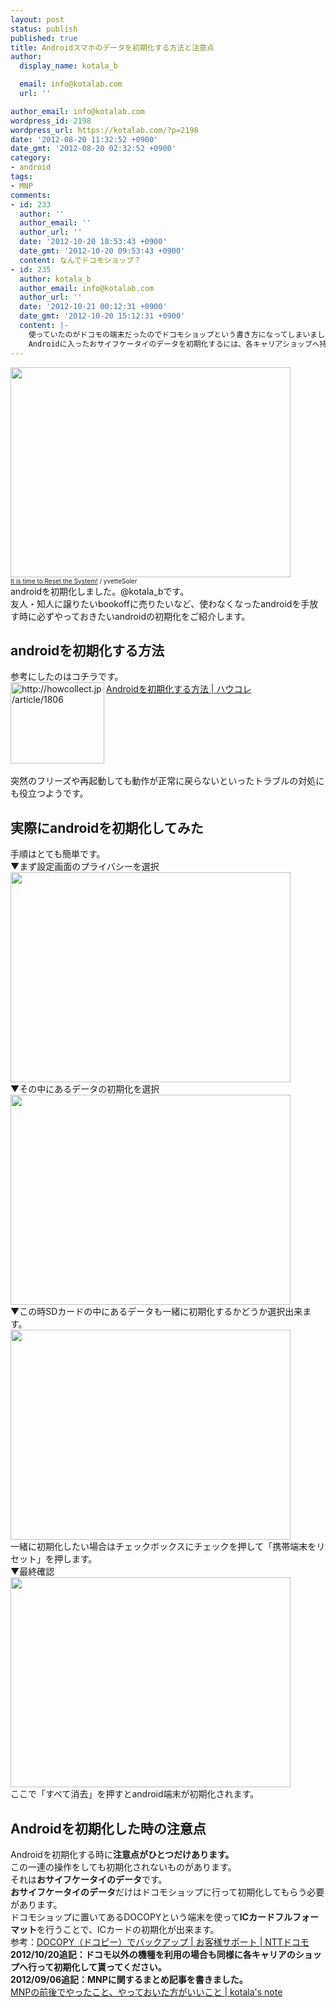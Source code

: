 ```yaml
---
layout: post
status: publish
published: true
title: Androidスマホのデータを初期化する方法と注意点
author:
  display_name: kotala_b

  email: info@kotalab.com
  url: ''

author_email: info@kotalab.com
wordpress_id: 2198
wordpress_url: https://kotalab.com/?p=2198
date: '2012-08-20 11:32:52 +0900'
date_gmt: '2012-08-20 02:32:52 +0900'
category:
- android
tags:
- MNP
comments:
- id: 233
  author: ''
  author_email: ''
  author_url: ''
  date: '2012-10-20 18:53:43 +0900'
  date_gmt: '2012-10-20 09:53:43 +0900'
  content: なんでドコモショップ？
- id: 235
  author: kotala_b
  author_email: info@kotalab.com
  author_url: ''
  date: '2012-10-21 00:12:31 +0900'
  date_gmt: '2012-10-20 15:12:31 +0900'
  content: |-
    使っていたのがドコモの端末だったのでドコモショップという書き方になってしまいました。
    Androidに入ったおサイフケータイのデータを初期化するには、各キャリアショップへ持って行ってやってもらうしかないようです。
---
```

<p><a href="https://kotalab.com/wp-content/uploads/androidreset_120820.jpg" target="_blank"><img src="https://kotalab.com/wp-content/uploads/androidreset_120820.jpg" alt="" title="androidreset_120820" width="448" height="336" class="alignnone size-full wp-image-2205" /></a><br />
<span style="font-size:10px;"><a href="http://www.flickr.com/photos/jesseyvette/5752137437/" target="_blank">It is time to Reset the System!</a> / yvetteSoler</span><br />
androidを初期化しました。@kotala_bです。<br />
友人・知人に譲りたいbookoffに売りたいなど、使わなくなったandroidを手放す時に必ずやっておきたいandroidの初期化をご紹介します。<br />
<!--more--></p>
<h2>androidを初期化する方法</h2>
<p>参考にしたのはコチラです。<br />
<a href="http://howcollect.jp/article/1806" target="_blank"><img src="http://capture.heartrails.com/150x130?http://howcollect.jp/article/1806" alt="http://howcollect.jp/article/1806" width="150" height="130" align="left" /></a><a href="http://howcollect.jp/article/1806" target="_blank">Androidを初期化する方法 | ハウコレ</a><br style="clear:both;" /><br />
突然のフリーズや再起動しても動作が正常に戻らないといったトラブルの対処にも役立つようです。</p>
<h2>実際にandroidを初期化してみた</h2>
<p>手順はとても簡単です。<br />
▼まず設定画面のプライバシーを選択<br />
<a href="https://kotalab.com/wp-content/uploads/androidreset_120820_01.jpg" target="_blank"><img src="https://kotalab.com/wp-content/uploads/androidreset_120820_01.jpg" alt="" title="androidreset_120820_01" width="448" height="336" class="alignnone size-full wp-image-2200" /></a><br />
▼その中にあるデータの初期化を選択<br />
<a href="https://kotalab.com/wp-content/uploads/androidreset_120820_02.jpg" target="_blank"><img src="https://kotalab.com/wp-content/uploads/androidreset_120820_02.jpg" alt="" title="androidreset_120820_02" width="448" height="336" class="alignnone size-full wp-image-2201" /></a><br />
▼この時SDカードの中にあるデータも一緒に初期化するかどうか選択出来ます。<br />
<a href="https://kotalab.com/wp-content/uploads/androidreset_120820_03.jpg" target="_blank"><img src="https://kotalab.com/wp-content/uploads/androidreset_120820_03.jpg" alt="" title="androidreset_120820_03" width="448" height="336" class="alignnone size-full wp-image-2202" /></a><br />
一緒に初期化したい場合はチェックボックスにチェックを押して「携帯端末をリセット」を押します。<br />
▼最終確認<br />
<a href="https://kotalab.com/wp-content/uploads/androidreset_120820_04.jpg" target="_blank"><img src="https://kotalab.com/wp-content/uploads/androidreset_120820_04.jpg" alt="" title="androidreset_120820_04" width="448" height="336" class="alignnone size-full wp-image-2199" /></a><br />
ここで「すべて消去」を押すとandroid端末が初期化されます。</p>
<h2>Androidを初期化した時の注意点</h2>
<p>Androidを初期化する時に<strong>注意点がひとつだけあります。</strong><br />
この一連の操作をしても初期化されないものがあります。<br />
それは<strong>おサイフケータイのデータ</strong>です。<br />
<strong>おサイフケータイのデータ</strong>だけはドコモショップに行って初期化してもらう必要があります。<br />
ドコモショップに置いてあるDOCOPYという端末を使って<strong>ICカードフルフォーマット</strong>を行うことで、ICカードの初期化が出来ます。<br />
参考：<a href="http://www.nttdocomo.co.jp/support/utilization/backup/docopy/" target="_blank">DOCOPY（ドコピー）でバックアップ | お客様サポート | NTTドコモ</a><br />
<strong>2012/10/20追記：ドコモ以外の機種を利用の場合も同様に各キャリアのショップへ行って初期化して貰ってください。</strong><br />
<strong>2012/09/06追記：MNPに関するまとめ記事を書きました。</strong><br />
<a href="https://kotalab.com/mnp-todobetter" target="_blank">MNPの前後でやったこと、やっておいた方がいいこと | kotala's note</a></p>
